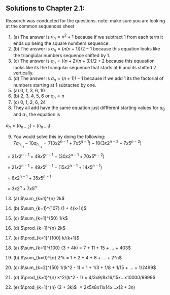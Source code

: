 ## Solutions to Chapter 2.1:
Reaserch was conducted for the questions.
note: make sure you are looking at the common sequences sheet

1. (a) The answer is $a_n = n^2 + 1$ because if we subtract 1 from each term it ends up being the square numbers sequence.
1. (b) The answer is $a_n = (n(n+1))/2 - 1$ because this equation looks like the trianglular numbers sequence shifted by 1.
1. (c) The answer is $a_n = ((n+2)(n+3))/2 + 2$ because this equuation looks like its the triangular sequence that starts at 6 and its shifted 2 vertically.
1. (d) The answer is $a_n = (n+1)! - 1$ because if we add 1 its the factorial of numbers starting at 1 subtacted by one.
3. (a) 0, 1, 3, 6, 10
3. (b) 2, 3, 4, 5, 6 or $a_n = n$
3. (c) 0, 1, 2, 6, 24
6. They all add have the same equation just diffferent starting values for $a_0$ and $a_1$, the equation is 

$a_n = (a_{n - 2}) + (n_{n - 1})$.

9. You would solve this by doing the following:\
$7a_n_-_1 - 10a_n_-_2 = 7(3x2^{n - 1} + 7x5^{n - 1}) - 10 (3x2^{n - 2} + 7x5^{n - 2})$

$= 21x2^{n - 1} + 49x5^{n - 1} - (30x2^{n - 1} + 70x5^{n - 2})$

$= 21x2^{n - 1} + 49x5^{n - 1} - (15x2^{n - 1} + 14x5^{n - 1})$

$= 6x2^{n - 1} + 35x5^{n - 1}$

$= 3x2^n + 7x5^n$

13. (a) $\sum_{k=1}^{n} 2k$

13. (b) $\sum_{k=1}^{107} (1 + 4(k-1))$

13. (c) $\sum_{k=1}^{50} 1/k$

13. (d) $\prod_{k=1}^{n} 2k$

13. (e) $\prod_{k=1}^{100} k/(k+1)$

14. (a) $\sum_{k=1}^{100} (3 + 4k) = 7 + 11 + 15 + ... + 403$

14. (b) $\sum_{k=0}^{n} 2^k = 1 + 2 + 4 + 8 + ... + 2^n$

14. (c) $\sum_{k=2}^{50} 1/(k^2 - 1) = 1 + 1/3 + 1/8 + 1/15 + ... + 1/2499$

14. (d) $\prod_{k=1}^{n} k^2/(k^2 - 1) = 4/3x9/8x16/15x...x10000/9999$

14. (e) $\prod_{k=1}^{n} (2 + 3k)$ $= 2x5x8x11x14x...x(2+3n)$
